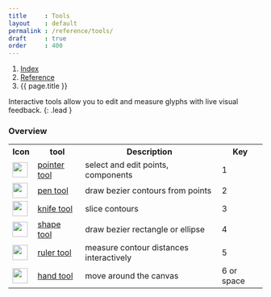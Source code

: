 ```yaml
---
title     : Tools
layout    : default
permalink : /reference/tools/
draft     : true
order     : 400
---
```


<nav aria-label="breadcrumb">
  <ol class="breadcrumb small">
    <li class="breadcrumb-item"><a href="{{ site.url }}">Index</a></li>
    <li class="breadcrumb-item"><a href="../../reference">Reference</a></li>
    <li class="breadcrumb-item active" aria-current="page">{{ page.title }}</li>
  </ol>
</nav>

Interactive tools allow you to edit and measure glyphs with live visual feedback.
{: .lead }

### Overview

<table class="table table-hover mb-4">
<tr>
<th>Icon</th>
<th>tool</th>
<th>Description</th>
<th>Key</th>
</tr>
<tr>
<td><img height="30" src="{{ site.url }}/images/icons/pointer.svg"></td>
<td><a href='pointer'>pointer tool</a></td>
<td>select and edit points, components</td>
<td>1</td>
</tr>
<tr>
<td><img height="30" src="{{ site.url }}/images/icons/pointeradd.svg"></td>
<td><a href='pen'>pen tool</a></td>
<td>draw bezier contours from points</td>
<td>2</td>
</tr>
<tr>
<td><img height="30" src="{{ site.url }}/images/icons/slice.svg"></td>
<td><a href='knife'>knife tool</a></td>
<td>slice contours</td>
<td>3</td>
</tr>
<tr>
<td><img height="30" src="{{ site.url }}/images/icons/square-plus-2.svg"></td>
<td><a href='shapes'>shape tool</a></td>
<td>draw bezier rectangle or ellipse</td>
<td>4</td>
</tr>
<tr>
<td><img height="30" src="{{ site.url }}/images/icons/ruler.svg"></td>
<td><a href='ruler'>ruler tool</a></td>
<td>measure contour distances interactively</td>
<td>5</td>
</tr>
<tr>
<td><img height="30" src="{{ site.url }}/images/icons/hand.svg"></td>
<td><a href='hand'>hand tool</a></td>
<td>move around the canvas</td>
<td>6 or space</td>
</tr>
</table>
